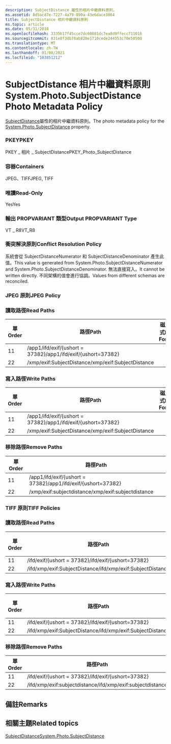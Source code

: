 ```yaml
---
description: SubjectDistance 屬性的相片中繼資料原則。
ms.assetid: 8d5acd7e-7227-4a79-890a-43e6dace3864
title: SubjectDistance 相片中繼資料原則
ms.topic: article
ms.date: 05/31/2018
ms.openlocfilehash: 3335b17f45cce7dc60881dc7ea8d9ffecc711016
ms.sourcegitcommit: 831e8f3db78ab820e1710cede244553c70e50500
ms.translationtype: MT
ms.contentlocale: zh-TW
ms.lasthandoff: 01/08/2021
ms.locfileid: "103851212"
---
```

# <a name="systemphotosubjectdistance-photo-metadata-policy"></a><span data-ttu-id="1f87a-103">SubjectDistance 相片中繼資料原則</span><span class="sxs-lookup"><span data-stu-id="1f87a-103">System.Photo.SubjectDistance Photo Metadata Policy</span></span>

<span data-ttu-id="1f87a-104">[SubjectDistance](../properties/props-system-photo-subjectdistance.md)屬性的相片中繼資料原則。</span><span class="sxs-lookup"><span data-stu-id="1f87a-104">The photo metadata policy for the [System.Photo.SubjectDistance](../properties/props-system-photo-subjectdistance.md) property.</span></span>

### <a name="pkey"></a><span data-ttu-id="1f87a-105">PKEY</span><span class="sxs-lookup"><span data-stu-id="1f87a-105">PKEY</span></span>

<span data-ttu-id="1f87a-106">PKEY \_ 相片 \_ SubjectDistance</span><span class="sxs-lookup"><span data-stu-id="1f87a-106">PKEY\_Photo\_SubjectDistance</span></span>

### <a name="containers"></a><span data-ttu-id="1f87a-107">容器</span><span class="sxs-lookup"><span data-stu-id="1f87a-107">Containers</span></span>

<span data-ttu-id="1f87a-108">JPEG、TIFF</span><span class="sxs-lookup"><span data-stu-id="1f87a-108">JPEG, TIFF</span></span>

### <a name="read-only"></a><span data-ttu-id="1f87a-109">唯讀</span><span class="sxs-lookup"><span data-stu-id="1f87a-109">Read-Only</span></span>

<span data-ttu-id="1f87a-110">Yes</span><span class="sxs-lookup"><span data-stu-id="1f87a-110">Yes</span></span>

### <a name="output-propvariant-type"></a><span data-ttu-id="1f87a-111">輸出 PROPVARIANT 類型</span><span class="sxs-lookup"><span data-stu-id="1f87a-111">Output PROPVARIANT Type</span></span>

<span data-ttu-id="1f87a-112">VT \_ R8</span><span class="sxs-lookup"><span data-stu-id="1f87a-112">VT\_R8</span></span>

### <a name="conflict-resolution-policy"></a><span data-ttu-id="1f87a-113">衝突解決原則</span><span class="sxs-lookup"><span data-stu-id="1f87a-113">Conflict Resolution Policy</span></span>

<span data-ttu-id="1f87a-114">系統會從 SubjectDistanceNumerator 和 SubjectDistanceDenominator 產生此值。</span><span class="sxs-lookup"><span data-stu-id="1f87a-114">This value is generated from System.Photo.SubjectDistanceNumerator and System.Photo.SubjectDistanceDenominator.</span></span> <span data-ttu-id="1f87a-115">無法直接寫入。</span><span class="sxs-lookup"><span data-stu-id="1f87a-115">It cannot be written directly.</span></span> <span data-ttu-id="1f87a-116">不同架構的值會進行協調。</span><span class="sxs-lookup"><span data-stu-id="1f87a-116">Values from different schemas are reconciled.</span></span>

### <a name="jpeg-policy"></a><span data-ttu-id="1f87a-117">JPEG 原則</span><span class="sxs-lookup"><span data-stu-id="1f87a-117">JPEG Policy</span></span>

### <a name="read-paths"></a><span data-ttu-id="1f87a-118">讀取路徑</span><span class="sxs-lookup"><span data-stu-id="1f87a-118">Read Paths</span></span>



| <span data-ttu-id="1f87a-119">單</span><span class="sxs-lookup"><span data-stu-id="1f87a-119">Order</span></span> | <span data-ttu-id="1f87a-120">路徑</span><span class="sxs-lookup"><span data-stu-id="1f87a-120">Path</span></span>                          | <span data-ttu-id="1f87a-121">磁片格式</span><span class="sxs-lookup"><span data-stu-id="1f87a-121">Disk Format</span></span> |
|-------|-------------------------------|-------------|
| <span data-ttu-id="1f87a-122">1</span><span class="sxs-lookup"><span data-stu-id="1f87a-122">1</span></span>     | <span data-ttu-id="1f87a-123">/app1/ifd/exif/{ushort = 37382}</span><span class="sxs-lookup"><span data-stu-id="1f87a-123">/app1/ifd/exif/{ushort=37382}</span></span> |             |
| <span data-ttu-id="1f87a-124">2</span><span class="sxs-lookup"><span data-stu-id="1f87a-124">2</span></span>     | <span data-ttu-id="1f87a-125">/xmp/exif:SubjectDistance</span><span class="sxs-lookup"><span data-stu-id="1f87a-125">/xmp/exif:SubjectDistance</span></span>     |             |



 

### <a name="write-paths"></a><span data-ttu-id="1f87a-126">寫入路徑</span><span class="sxs-lookup"><span data-stu-id="1f87a-126">Write Paths</span></span>



| <span data-ttu-id="1f87a-127">單</span><span class="sxs-lookup"><span data-stu-id="1f87a-127">Order</span></span> | <span data-ttu-id="1f87a-128">路徑</span><span class="sxs-lookup"><span data-stu-id="1f87a-128">Path</span></span>                          | <span data-ttu-id="1f87a-129">磁片格式</span><span class="sxs-lookup"><span data-stu-id="1f87a-129">Disk Format</span></span> |
|-------|-------------------------------|-------------|
| <span data-ttu-id="1f87a-130">1</span><span class="sxs-lookup"><span data-stu-id="1f87a-130">1</span></span>     | <span data-ttu-id="1f87a-131">/app1/ifd/exif/{ushort = 37382}</span><span class="sxs-lookup"><span data-stu-id="1f87a-131">/app1/ifd/exif/{ushort=37382}</span></span> |             |
| <span data-ttu-id="1f87a-132">2</span><span class="sxs-lookup"><span data-stu-id="1f87a-132">2</span></span>     | <span data-ttu-id="1f87a-133">/xmp/exif:SubjectDistance</span><span class="sxs-lookup"><span data-stu-id="1f87a-133">/xmp/exif:SubjectDistance</span></span>     |             |



 

### <a name="remove-paths"></a><span data-ttu-id="1f87a-134">移除路徑</span><span class="sxs-lookup"><span data-stu-id="1f87a-134">Remove Paths</span></span>



| <span data-ttu-id="1f87a-135">單</span><span class="sxs-lookup"><span data-stu-id="1f87a-135">Order</span></span> | <span data-ttu-id="1f87a-136">路徑</span><span class="sxs-lookup"><span data-stu-id="1f87a-136">Path</span></span>                          |
|-------|-------------------------------|
| <span data-ttu-id="1f87a-137">1</span><span class="sxs-lookup"><span data-stu-id="1f87a-137">1</span></span>     | <span data-ttu-id="1f87a-138">/app1/ifd/exif/{ushort = 37382}</span><span class="sxs-lookup"><span data-stu-id="1f87a-138">/app1/ifd/exif/{ushort=37382}</span></span> |
| <span data-ttu-id="1f87a-139">2</span><span class="sxs-lookup"><span data-stu-id="1f87a-139">2</span></span>     | <span data-ttu-id="1f87a-140">/xmp/exif:subjectdistance</span><span class="sxs-lookup"><span data-stu-id="1f87a-140">/xmp/exif:subjectdistance</span></span>     |



 

### <a name="tiff-policies"></a><span data-ttu-id="1f87a-141">TIFF 原則</span><span class="sxs-lookup"><span data-stu-id="1f87a-141">TIFF Policies</span></span>

### <a name="read-paths"></a><span data-ttu-id="1f87a-142">讀取路徑</span><span class="sxs-lookup"><span data-stu-id="1f87a-142">Read Paths</span></span>



| <span data-ttu-id="1f87a-143">單</span><span class="sxs-lookup"><span data-stu-id="1f87a-143">Order</span></span> | <span data-ttu-id="1f87a-144">路徑</span><span class="sxs-lookup"><span data-stu-id="1f87a-144">Path</span></span>                          | <span data-ttu-id="1f87a-145">磁片格式</span><span class="sxs-lookup"><span data-stu-id="1f87a-145">Disk Format</span></span> |
|-------|-------------------------------|-------------|
| <span data-ttu-id="1f87a-146">1</span><span class="sxs-lookup"><span data-stu-id="1f87a-146">1</span></span>     | <span data-ttu-id="1f87a-147">/ifd/exif/{ushort = 37382}</span><span class="sxs-lookup"><span data-stu-id="1f87a-147">/ifd/exif/{ushort=37382}</span></span>      |             |
| <span data-ttu-id="1f87a-148">2</span><span class="sxs-lookup"><span data-stu-id="1f87a-148">2</span></span>     | <span data-ttu-id="1f87a-149">/ifd/xmp/exif:SubjectDistance</span><span class="sxs-lookup"><span data-stu-id="1f87a-149">/ifd/xmp/exif:SubjectDistance</span></span> |             |



 

### <a name="write-paths"></a><span data-ttu-id="1f87a-150">寫入路徑</span><span class="sxs-lookup"><span data-stu-id="1f87a-150">Write Paths</span></span>



| <span data-ttu-id="1f87a-151">單</span><span class="sxs-lookup"><span data-stu-id="1f87a-151">Order</span></span> | <span data-ttu-id="1f87a-152">路徑</span><span class="sxs-lookup"><span data-stu-id="1f87a-152">Path</span></span>                          | <span data-ttu-id="1f87a-153">磁片格式</span><span class="sxs-lookup"><span data-stu-id="1f87a-153">Disk Format</span></span> |
|-------|-------------------------------|-------------|
| <span data-ttu-id="1f87a-154">1</span><span class="sxs-lookup"><span data-stu-id="1f87a-154">1</span></span>     | <span data-ttu-id="1f87a-155">/ifd/exif/{ushort = 37382}</span><span class="sxs-lookup"><span data-stu-id="1f87a-155">/ifd/exif/{ushort=37382}</span></span>      |             |
| <span data-ttu-id="1f87a-156">2</span><span class="sxs-lookup"><span data-stu-id="1f87a-156">2</span></span>     | <span data-ttu-id="1f87a-157">/ifd/xmp/exif:SubjectDistance</span><span class="sxs-lookup"><span data-stu-id="1f87a-157">/ifd/xmp/exif:SubjectDistance</span></span> |             |



 

### <a name="remove-paths"></a><span data-ttu-id="1f87a-158">移除路徑</span><span class="sxs-lookup"><span data-stu-id="1f87a-158">Remove Paths</span></span>



| <span data-ttu-id="1f87a-159">單</span><span class="sxs-lookup"><span data-stu-id="1f87a-159">Order</span></span> | <span data-ttu-id="1f87a-160">路徑</span><span class="sxs-lookup"><span data-stu-id="1f87a-160">Path</span></span>                          |
|-------|-------------------------------|
| <span data-ttu-id="1f87a-161">1</span><span class="sxs-lookup"><span data-stu-id="1f87a-161">1</span></span>     | <span data-ttu-id="1f87a-162">/ifd/exif/{ushort = 37382}</span><span class="sxs-lookup"><span data-stu-id="1f87a-162">/ifd/exif/{ushort=37382}</span></span>      |
| <span data-ttu-id="1f87a-163">2</span><span class="sxs-lookup"><span data-stu-id="1f87a-163">2</span></span>     | <span data-ttu-id="1f87a-164">/ifd/xmp/exif:subjectdistance</span><span class="sxs-lookup"><span data-stu-id="1f87a-164">/ifd/xmp/exif:subjectdistance</span></span> |



 

## <a name="remarks"></a><span data-ttu-id="1f87a-165">備註</span><span class="sxs-lookup"><span data-stu-id="1f87a-165">Remarks</span></span>

## <a name="related-topics"></a><span data-ttu-id="1f87a-166">相關主題</span><span class="sxs-lookup"><span data-stu-id="1f87a-166">Related topics</span></span>

<dl> <dt>

[<span data-ttu-id="1f87a-167">SubjectDistance</span><span class="sxs-lookup"><span data-stu-id="1f87a-167">System.Photo.SubjectDistance</span></span>](../properties/props-system-photo-subjectdistance.md)
</dt> </dl>

 

 
